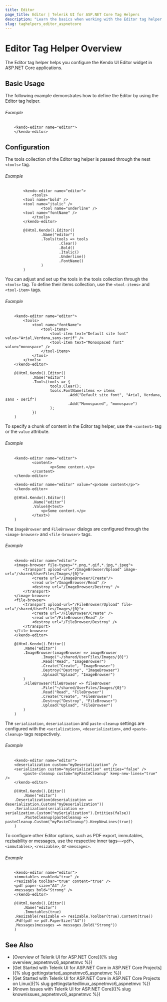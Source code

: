 ```yaml
---
title: Editor
page_title: Editor | Telerik UI for ASP.NET Core Tag Helpers
description: "Learn the basics when working with the Editor tag helper for ASP.NET Core (MVC 6 or ASP.NET Core MVC)."
slug: taghelpers_editor_aspnetcore
---
```


# Editor Tag Helper Overview

The Editor tag helper helps you configure the Kendo UI Editor widget in ASP.NET Core applications.

## Basic Usage

The following example demonstrates how to define the Editor by using the Editor tag helper.

###### Example

		<kendo-editor name="editor">
		</kendo-editor>

## Configuration

The tools collection of the Editor tag helper is passed through the nest `<tools>` tag.

###### Example

```tab-tagHelper
		<kendo-editor name="editor">
			<tools>
        <tool name="bold" />
        <tool name="italic" />
				<tool name="underline" />
        <tool name="fontName" />
			</tools>
		</kendo-editor>
```
```tab-cshtml
		@(Html.Kendo().Editor()
				.Name("editor")
				.Tools(tools => tools
						.Clear()
						.Bold()
						.Italic()
						.Underline()
						.FontName()
				)
		)
```

You can adjust and set up the tools in the tools collection through the `<tools>` tag. To define their items collection, use the `<tool-items>` and `<tool-item>` tags.

###### Example

```tab-tagHelper
	<kendo-editor name="editor">
		<tools>
			<tool name="fontName">
				<tool-items>
					<tool-item text="Default site font" value="Arial,Verdana,sans-serif" />
					<tool-item text="Monospaced font" value="monospace" />
				</tool-items>
			</tool>
		</tools>
	</kendo-editor>
```
```tab-cshtml
	@(Html.Kendo().Editor()
			.Name("editor")
			.Tools(tools => {
					tools.Clear();
					tools.FontName(items => items
							.Add("Default site font", "Arial, Verdana, sans - serif")
							.Add("Monospaced", "monospace")
					);
			})
	)
```

To specify a chunk of content in the Editor tag helper, use the `<content>` tag or the `value` attribute.

###### Example

```tab-tagHelper
	<kendo-editor name="editor">
			<content>
					<p>Some content.</p>
			</content>
	</kendo-editor>
```
```tab-tagHelper
	<kendo-editor name="editor" value="<p>Some content</p>">
	</kendo-editor>
```
```tab-cshtml
	@(Html.Kendo().Editor()
			.Name("editor")
			.Value(@<text>
				<p>Some content.</p>
			</text>)
	)
```

The `ImageBrowser` and `FileBrowser` dialogs are configured through the `<image-browser>` and `<file-browser>` tags.

###### Example

```tab-tagHelper
	<kendo-editor name="editor">
    <image-browser file-types="*.png,*.gif,*.jpg,*.jpeg">
        <transport upload-url="/ImageBrowser/Upload" image-url="/shared/UserFiles/Images/{0}">
            <create url="/ImageBrowser/Create"/>
            <read url="/ImageBrowser/Read" />
            <destroy url="/ImageBrowser/Destroy" />
        </transport>
    </image-browser>
    <file-browser>
        <transport upload-url="/FileBrowser/Upload" file-url="/shared/UserFiles/Images/{0}">
            <create url="/FileBrowser/Create" />
            <read url="/FileBrowser/Read" />
            <destroy url="/FileBrowser/Destroy" />
        </transport>
    </file-browser>
	</kendo-editor>
```
```tab-cshtml
	@(Html.Kendo().Editor()
		.Name("editor")
		.ImageBrowser(imageBrowser => imageBrowser
				.Image("~/shared/UserFiles/Images/{0}")
				.Read("Read", "ImageBrowser")
				.Create("Create", "ImageBrowser")
				.Destroy("Destroy", "ImageBrowser")
				.Upload("Upload", "ImageBrowser")
		)
		.FileBrowser(fileBrowser => fileBrowser
				.File("~/shared/UserFiles/Images/{0}")
				.Read("Read", "FileBrowser")
				.Create("Create", "FileBrowser")
				.Destroy("Destroy", "FileBrowser")
				.Upload("Upload", "FileBrowser")
		)
	)
```

The `serialization`, `deserialization` and `paste-cleanup` settings are configured with the `<serialization>`, `<deserialization>`, and `<paste-cleanup>` tags respectively.

###### Example

```tab-tagHelper
	<kendo-editor name="editor">
    <deserialization custom="myDeserialization" />
    <serialization custom="mySerialization" entities="false" />
		<paste-cleanup custom="myPasteCleanup" keep-new-lines="true" />
	</kendo-editor>
```
```tab-cshtml
	@(Html.Kendo().Editor()
		.Name("editor")
    .Deserialization(deserialization => deserialization.Custom("myDeserialization"))
    .Serialization(serialization => serialization.Custom("mySerialization").Entities(false))
		.PasteCleanup(pasteCleanup => pasteCleanup.Custom("myPasteCleanup").KeepNewLines(true))
	)
```

To configure other Editor options, such as PDF export, immutables, rezisability or messages, use the respective inner tags&mdash;`<pdf>`, `<immutables>`, `<resizable>`, or `<messages>`.

###### Example

```tab-tagHelper
	<kendo-editor name="editor">
    <immutables enabled="true" />
    <resizable toolbar="true" content="true" />
    <pdf paper-size="A4" />
    <messages bold="Strong" />
	</kendo-editor>
```
```tab-cshtml
	@(Html.Kendo().Editor()
		.Name("editor")
		.Immutables(true)
    .Resizable(resizable => resizable.Toolbar(true).Content(true))
    .Pdf(pdf => pdf.PaperSize("A4"))
    .Messages(messages => messages.Bold("Strong"))
	)
```

## See Also

* [Overview of Telerik UI for ASP.NET Core]({% slug overview_aspnetmvc6_aspnetmvc %})
* [Get Started with Telerik UI for ASP.NET Core in ASP.NET Core Projects]({% slug gettingstarted_aspnetmvc6_aspnetmvc %})
* [Get Started with Telerik UI for ASP.NET Core in ASP.NET Core Projects on Linux]({% slug gettingstartedlinux_aspnetmvc6_aspnetmvc %})
* [Known Issues with Telerik UI for ASP.NET Core]({% slug knownissues_aspnetmvc6_aspnetmvc %})
